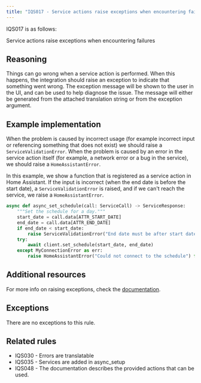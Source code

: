 ```yaml
---
title: "IQS017 - Service actions raise exceptions when encountering failures"
---
```


IQS017 is as follows:

Service actions raise exceptions when encountering failures

## Reasoning

Things can go wrong when a service action is performed.
When this happens, the integration should raise an exception to indicate that something went wrong.
The exception message will be shown to the user in the UI, and can be used to help diagnose the issue.
The message will either be generated from the attached translation string or from the exception argument.

## Example implementation

When the problem is caused by incorrect usage (for example incorrect input or referencing something that does not exist) we should raise a `ServiceValidationError`.
When the problem is caused by an error in the service action itself (for example, a network error or a bug in the service), we should raise a `HomeAssistantError`.

In this example, we show a function that is registered as a service action in Home Assistant.
If the input is incorrect (when the end date is before the start date), a `ServiceValidationError` is raised, and if we can't reach the service, we raise a `HomeAssistantError`.

```python
async def async_set_schedule(call: ServiceCall) -> ServiceResponse:
    """Set the schedule for a day."""
    start_date = call.data[ATTR_START_DATE]
    end_date = call.data[ATTR_END_DATE]
    if end_date < start_date:
        raise ServiceValidationError("End date must be after start date")
    try:
        await client.set_schedule(start_date, end_date)
    except MyConnectionError as err:
        raise HomeAssistantError("Could not connect to the schedule") from err
```

## Additional resources

For more info on raising exceptions, check the [documentation](../../platform/raising_exceptions).

## Exceptions

There are no exceptions to this rule.

## Related rules

- IQS030 - Errors are translatable
- IQS035 - Services are added in async_setup
- IQS048 - The documentation describes the provided actions that can be used.